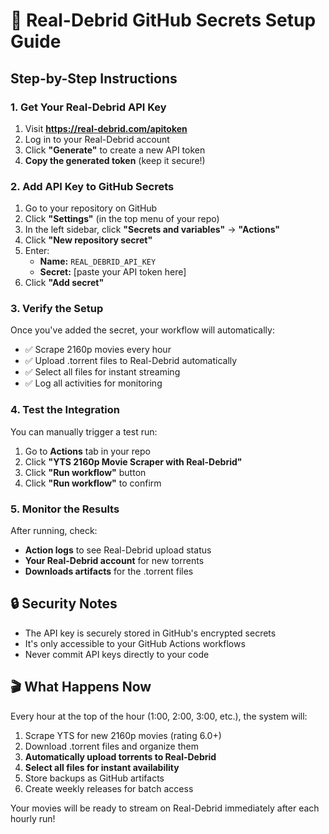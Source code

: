 # 🔑 Real-Debrid GitHub Secrets Setup Guide

## Step-by-Step Instructions

### 1. Get Your Real-Debrid API Key
1. Visit **https://real-debrid.com/apitoken**
2. Log in to your Real-Debrid account
3. Click **"Generate"** to create a new API token
4. **Copy the generated token** (keep it secure!)

### 2. Add API Key to GitHub Secrets
1. Go to your repository on GitHub
2. Click **"Settings"** (in the top menu of your repo)
3. In the left sidebar, click **"Secrets and variables"** → **"Actions"**
4. Click **"New repository secret"**
5. Enter:
   - **Name:** `REAL_DEBRID_API_KEY`
   - **Secret:** [paste your API token here]
6. Click **"Add secret"**

### 3. Verify the Setup
Once you've added the secret, your workflow will automatically:
- ✅ Scrape 2160p movies every hour
- ✅ Upload .torrent files to Real-Debrid automatically
- ✅ Select all files for instant streaming
- ✅ Log all activities for monitoring

### 4. Test the Integration
You can manually trigger a test run:
1. Go to **Actions** tab in your repo
2. Click **"YTS 2160p Movie Scraper with Real-Debrid"**
3. Click **"Run workflow"** button
4. Click **"Run workflow"** to confirm

### 5. Monitor the Results
After running, check:
- **Action logs** to see Real-Debrid upload status
- **Your Real-Debrid account** for new torrents
- **Downloads artifacts** for the .torrent files

## 🔒 Security Notes
- The API key is securely stored in GitHub's encrypted secrets
- It's only accessible to your GitHub Actions workflows
- Never commit API keys directly to your code

## 🎬 What Happens Now
Every hour at the top of the hour (1:00, 2:00, 3:00, etc.), the system will:
1. Scrape YTS for new 2160p movies (rating 6.0+)
2. Download .torrent files and organize them
3. **Automatically upload torrents to Real-Debrid**
4. **Select all files for instant availability**
5. Store backups as GitHub artifacts
6. Create weekly releases for batch access

Your movies will be ready to stream on Real-Debrid immediately after each hourly run!